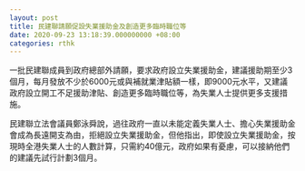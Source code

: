 ```yaml
---
layout: post
title: 民建聯請願促設失業援助金及創造更多臨時職位等
date: 2020-09-23 13:18:39.000000000 +08:00
categories: rthk
---
```


一批民建聯成員到政府總部外請願，要求政府設立失業援助金，建議援助期至少3個月，每月發放不少於6000元或與補就業津貼額一樣，即9000元水平，又建議政府設立開工不足援助津貼、創造更多臨時職位等，為失業人士提供更多支援措施。

民建聯立法會議員鄭泳舜說，過往政府一直以未能定義失業人士、擔心失業援助金會成為長遠開支為由，拒絕設立失業援助金，但他指出，即使設立失業援助金，按現時全港失業人士的人數計算，只需約40億元，政府如果有憂慮，可以接納他們的建議先試行計劃3個月。

